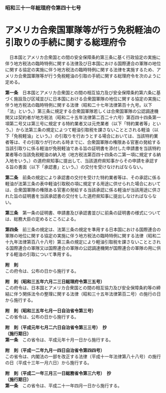 ### 昭和三十一年総理府令第四十七号  
# アメリカ合衆国軍隊等が行う免税軽油の引取りの手続に関する総理府令  
　日本国とアメリカ合衆国との間の安全保障条約第三条に基く行政協定の実施に伴う地方税法の臨時特例に関する法律及び日本国における国際連合の軍隊の地位に関する協定の実施に伴う地方税法の臨時特例に関する法律を実施するため、アメリカ合衆国軍隊等が行う免税軽油の引取の手続に関する総理府令を次のように定める。  
  
**第一条**　日本国とアメリカ合衆国との間の相互協力及び安全保障条約第六条に基づく施設及び区域並びに日本国における合衆国軍隊の地位に関する協定の実施に伴う地方税法の臨時特例に関する法律（昭和二十七年法律第百十九号。以下「法」という。）第三条に規定する合衆国軍隊若しくは合衆国軍隊の公認調達機関又は契約者が地方税法（昭和二十五年法律第二百二十六号）第百四十四条第一項第二号又は第三号に規定する特約業者又は元売業者（以下「特約業者等」という。）から法第三条の規定によつて軽油引取税を課さないこととされる軽油（以下「免税軽油」という。）の引取りを行おうとする場合においては、当該特約業者等は、その引取りが行われる時までに、合衆国軍隊の権限ある官憲の発給する当該引取りに係る軽油が免税軽油である旨の証明書を添付した申請書を当該特約業者等の当該免税軽油の納入地（地方税法第百四十四条の二第一項に規定する納入地をいう。）の道府県知事に提出して、当該道府県知事からその申請を承認する旨の書面（以下「承認書」という。）の交付を受けなければならない。  
  
**第二条**　前条の規定により承認書の交付を受けた特約業者等は、その承認に係る軽油が法第三条の表中軽油引取税の項に規定する用途に供せられた場合においては、合衆国軍隊の権限ある官憲の発給する当該承認に係る軽油が当該用途に供された旨の証明書を当該承認書の交付をした道府県知事に提出しなければならない。  
  
**第三条**　第一条の証明書、申請書及び承認書並びに前条の証明書の様式については、総務大臣の定めるところによる。  
  
**第四条**　前三条の規定は、法第三条の規定を準用する日本国における国際連合の軍隊の地位に関する協定の実施に伴う地方税法の臨時特例に関する法律（昭和二十九年法律第百八十八号）第三条の規定により軽油引取税を課さないこととされる国際連合の軍隊又は国際連合の軍隊の公認調達機関が国際連合の軍隊の用に供する軽油の引取について準用する。  
  
**附　則**  
この府令は、公布の日から施行する。  
  
**附　則（昭和三五年六月二三日総理府令第三五号）**  
この府令は、日本国とアメリカ合衆国との間の相互協力及び安全保障条約等の締結に伴う関係法令の整理に関する法律（昭和三十五年法律第百二号）の施行の日から施行する。  
  
**附　則（昭和三五年七月一日自治省令第三号）**  
この省令は、公布の日から施行する。  
  
**附　則（平成元年七月二六日自治省令第三三号）　抄**  
**（施行期日）**  
**第一条**　この省令は、平成元年十月一日から施行する。  
  
**附　則（平成一二年九月一四日自治省令第四四号）**  
この省令は、内閣法の一部を改正する法律（平成十一年法律第八十八号）の施行の日（平成十三年一月六日）から施行する。  
  
**附　則（平成二一年三月三一日総務省令第三六号）　抄**  
**（施行期日）**  
**第一条**　この省令は、平成二十一年四月一日から施行する。  
  
